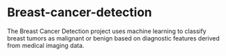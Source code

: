 # Breast-cancer-detection
The Breast Cancer Detection project uses machine learning to classify breast tumors as malignant or benign based on diagnostic features derived from medical imaging data.
